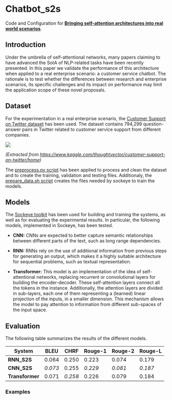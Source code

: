 # Chatbot_s2s
Code and Configuration for **[Bringing self-attention architectures into real world scenarios](https://drive.google.com/open?id=1eROR13rDH14sMkT2bE9t_piL12uelz0T)**.

## Introduction

Under the umbrella of self-attentional networks, many papers claiming to have advanced the SotA of
NLP-related tasks have been recently presented. In
this paper we validate the performance of this architecture when applied to a real enterprise scenario:
a customer service chatbot. The rationale is to test whether the differences between research and
enterprise scenarios, its specific challenges and its impact on performance may limit the application
scope of these novel proposals. 

## Dataset

For the experimentation in a real enterprise scenario, the [Customer Support on Twitter dataset](https://www.kaggle.com/thoughtvector/customer-support-on-twitter/home) has been used. The dataset contains 794,299 question-answer pairs in Twitter related to customer service support from different companies.

![](https://i.imgur.com/nTv3Iuu.png)

_(Extracted from https://www.kaggle.com/thoughtvector/customer-support-on-twitter/home)_

The [preprocess.py script](data_preprocessing/preprocess.py) has been applied to process and clean the dataset and to create the training, validation and testing files. Additionaly, the [prepare_data.sh script](data_preprocessing/prepare_data.sh) creates the files needed by sockeye to train the models.

## Models

The [Sockeye toolkit](https://github.com/awslabs/sockeye/) has been used for building and training the systems, as well as for evaluating the experimental results. In particular, the following models, implemented in Sockeye, has been tested.

- **CNN:** CNNs are expected to better capture semantic relationships between different parts of the text, such as long range dependencies. 

- **RNN:** RNNs rely on the use of additional information from previous steps for generating an output, which makes it a highly suitable architecture for sequential problems, such as textual representation.

- **Transformer:** This model is an implementation of the idea of self-attentional networks, replacing
recurrent or convolutional layers for building the encoder-decoder. These self-attention layers connect all the tokens in
the instance. Additionally, the attention layers are divided in sub-layers, each one of
them representing a (learned) linear projection of the inputs, in a smaller dimension. This mechanism allows the model
to pay attention to information from different sub-spaces of the input space.


## Evaluation

The following table summarizes the results of the different models.

| System      	| BLEU  	| CHRF  	| Rouge-1 	| Rouge-2 	| Rouge-L 	|
|-------------	|-------	|-------	|---------	|---------	|---------	|
| **RNN_S2S**     	| 0.064 	| 0.250 	| 0.223   	| 0.074   	| 0.179   	|
| **CNN_S2S**     	| _0.073_ 	| 0.255 	| _0.229_   	| _0.081_   	| _0.187_   	|
| **Transformer** 	| 0.071 	| _0.258_ 	| 0.226   	| 0.079   	| 0.184   	|

### Examples
